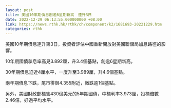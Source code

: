 ```yaml
---
layout: post
title: 美國10年期債息創逾6星期新高　連升3日
date: 2022-12-29 06:13:55.000000000 +08:00
link: https://news.rthk.hk/rthk/ch/component/k2/1681693-20221229.htm
categories: rthk
---
```


美國10年期債息連升第3日，投資者評估中國重新開放對美國聯儲局加息路徑的影響。

10年期國債孳息率高見3.892厘，升3.4個基點，創逾6星期新高。

30年期債息迫近4厘水平，一度升至3.989厘，升4.6個基點。

兩年期債息下跌，尾市徘徊4.355附近，微跌逾1個基點。

另外，美國財政部標售430億美元的5年期國債，中標利率3.973厘，投標倍數2.46倍，好過平均水平。
